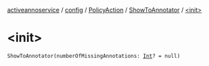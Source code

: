 [activeannoservice](../../../index.md) / [config](../../index.md) / [PolicyAction](../index.md) / [ShowToAnnotator](index.md) / [&lt;init&gt;](./-init-.md)

# &lt;init&gt;

`ShowToAnnotator(numberOfMissingAnnotations: `[`Int`](https://kotlinlang.org/api/latest/jvm/stdlib/kotlin/-int/index.html)`? = null)`